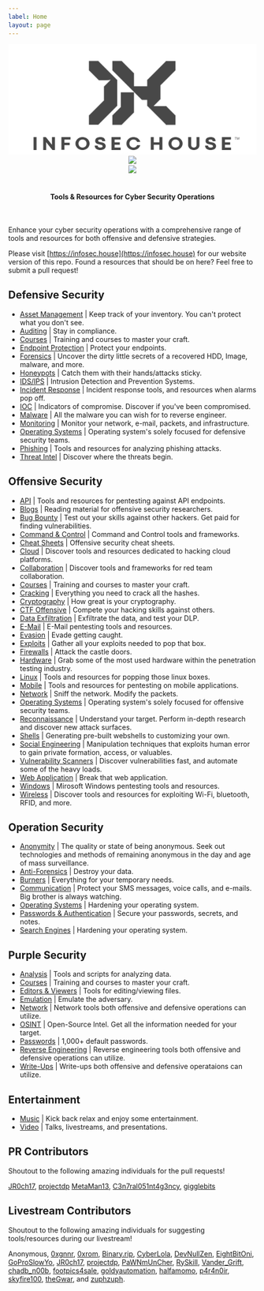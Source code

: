 ```yaml
---
label: Home
layout: page
---
```


<center>
<img src="/assets/banner-logo.png"><br>
<img src="https://img.shields.io/github/last-commit/InfosecHouse/InfosecHouse?style=for-the-badge"><br>
<img src="https://img.shields.io/badge/Tools%20%26%20Resources%20Available-1,071-757575?style=for-the-badge"><br><br>
</center>

<h4 align="center">
Tools & Resources for Cyber Security Operations</h4>
<br>

Enhance your cyber security operations with a comprehensive range of tools and resources for both offensive and defensive strategies.

Please visit [https://infosec.house](https://infosec.house) for our website version of this repo. Found a resources that should be on here? Feel free to submit a pull request!

## Defensive Security

* [Asset Management](/defensive-security/assets-management.md) | Keep track of your inventory. You can't protect what you don't see. 
* [Auditing](/defensive-security/auditing.md) | Stay in compliance. 
* [Courses](/defensive-security/courses.md) | Training and courses to master your craft.
* [Endpoint Protection](/defensive-security/endpoint-protection.md) | Protect your endpoints.
* [Forensics](/defensive-security/forensics.md) | Uncover the dirty little secrets of a recovered HDD, Image, malware, and more.
* [Honeypots](/defensive-security/honeypot.md) | Catch them with their hands/attacks sticky.
* [IDS/IPS](/defensive-security/ids-ips.md) | Intrusion Detection and Prevention Systems.
* [Incident Response](/defensive-security/ir.md) | Incident response tools, and resources when alarms pop off.
* [IOC](/defensive-security/ioc.md) | Indicators of compromise. Discover if you've been compromised.
* [Malware](/defensive-security/malware.md) | All the malware you can wish for to reverse engineer.
* [Monitoring](/defensive-security/monitoring.md) | Monitor your network, e-mail, packets, and infrastructure.
* [Operating Systems](/defensive-security/operating-systems.md) | Operating system's solely focused for defensive security teams.
* [Phishing](/defensive-security/phishing.md) | Tools and resources for analyzing phishing attacks.
* [Threat Intel](/defensive-security/threat-intel.md) | Discover where the threats begin.

## Offensive Security

* [API](/offensive-security/api.md) | Tools and resources for pentesting against API endpoints.
* [Blogs](/offensive-security/blogs.md) | Reading material for offensive security researchers.
* [Bug Bounty](/offensive-security/bug-bounty.md) | Test out your skills against other hackers. Get paid for finding vulnerabilities.
* [Command & Control](/offensive-security/C2.md) | Command and Control tools and frameworks.
* [Cheat Sheets](/offensive-security/cheat-sheets.md) | Offensive security cheat sheets.
* [Cloud](docs//offensive-security/cloud.md) | Discover tools and resources dedicated to hacking cloud platforms.
* [Collaboration](/offensive-security/collab.md) | Discover tools and frameworks for red team collaboration.
* [Courses](/offensive-security/courses.md) | Training and courses to master your craft.
* [Cracking](/offensive-security/cracking.md) | Everything you need to crack all the hashes.
* [Cryptography](/offensive-security/cryptography.md) | How great is your cryptography.
* [CTF Offensive](/offensive-security/ctf.md) | Compete your hacking skills against others.
* [Data Exfiltration](/offensive-security/data-exfiltration.md) | Exfiltrate the data, and test your DLP.
* [E-Mail](/offensive-security/e-mail.md) | E-Mail pentesting tools and resources.
* [Evasion](/offensive-security/evasion.md) | Evade getting caught.
* [Exploits](/offensive-security/exploits.md) | Gather all your exploits needed to pop that box.
* [Firewalls](/offensive-security/firewalls.md) | Attack the castle doors.
* [Hardware](/offensive-security/hardware.md) | Grab some of the most used hardware within the penetration testing industry.
* [Linux](/offensive-security/linux.md) | Tools and resources for popping those linux boxes.
* [Mobile](/offensive-security/mobile.md) | Tools and resources for pentesting on mobile applications.
* [Network](/offensive-security/network.md) | Sniff the network. Modify the packets.
* [Operating Systems](/offensive-security/operating-systems.md) | Operating system's solely focused for offensive security teams.
* [Reconnaissance](/offensive-security/recon.md) | Understand your target. Perform in-depth research and discover new attack surfaces.
* [Shells](/offensive-security/shells.md) | Generating pre-built webshells to customizing your own.
* [Social Engineering](/offensive-security/social-engineering.md) | Manipulation techniques that exploits human error to gain private formation, access, or valuables.
* [Vulnerability Scanners](/offensive-security/vuln-scanners.md) | Discover vulnerabilities fast, and automate some of the heavy loads.
* [Web Application](/offensive-security/web-app.md) | Break that web application.
* [Windows](/offensive-security/windows.md) | Mirosoft Windows pentesting tools and resources.
* [Wireless](/offensive-security/wireless.md) | Discover tools and resources for exploiting Wi-Fi, bluetooth, RFID, and more.

## Operation Security

* [Anonymity](/operation-security/anonymity.md) | The quality or state of being anonymous. Seek out technologies and methods of remaining  anonymous in the day and age of mass surveillance.
* [Anti-Forensics](/operation-security/antiforensic.md) | Destroy your data.
* [Burners](/operation-security/burners.md) | Everything for your temporary needs.
* [Communication](/operation-security/communication.md) | Protect your SMS messages, voice calls, and e-mails. Big brother is always watching.
* [Operating Systems](/operation-security/operating-systems.md) | Hardening your operating system.
* [Passwords & Authentication](/operation-security/pass-access-management.md) | Secure your passwords, secrets, and notes.
* [Search Engines](/operation-security/search-engines.md) | Hardening your operating system.


## Purple Security

* [Analysis](/purple-security/analysis.md) | Tools and scripts for analyzing data.
* [Courses](/purple-security/courses.md) | Training and courses to master your craft.
* [Editors & Viewers](/purple-security/editor-viewer.md) | Tools for editing/viewing files.
* [Emulation](/purple-security/emulation.md) | Emulate the adversary.
* [Network](/purple-security/network.md) | Network tools both offensive and defensive operations can utilize.
* [OSINT](/purple-security/osint.md) | Open-Source Intel. Get all the information needed for your target.
* [Passwords](/purple-security/default-passwords.md) | 1,000+ default passwords.
* [Reverse Engineering](/purple-security/re.md) | Reverse engineering tools both offensive and defensive operations can utilize.
* [Write-Ups](/purple-security/write-ups.md) | Write-ups both offensive and defensive operataions can utilize.

## Entertainment

* [Music](/entertainment/music.md) | Kick back relax and enjoy some entertainment.
* [Video](/entertainment/videos.md) | Talks, livestreams, and presentations.

## PR Contributors

Shoutout to the following amazing individuals for the pull requests!

[JR0ch17](https://github.com/JR0ch17), [projectdp](https://github.com/projectdp) [MetaMan13](https://github.com/MetaMan13), [C3n7ral051nt4g3ncy](https://github.com/C3n7ral051nt4g3ncy), [gigglebits](https://github.com/gigglebits)

## Livestream Contributors

Shoutout to the following amazing individuals for suggesting tools/resources during our livestream!

Anonymous, [0xgnnr](https://www.twitch.tv/0xgnnr), [0xrom](https://www.twitch.tv/0xrom), [Binary.rip](https://www.instagram.com/binary.rip/), [CyberLola](https://www.twitch.tv/CyberLola), [DevNullZen](https://www.twitch.tv/DevNullZen), [EightBitOni](https://www.twitch.tv/eightbitoni/), [GoProSlowYo](https://www.twitch.tv/goproslowyo), [JR0ch17](https://twitter.com/JR0ch17), [projectdp](https://github.com/projectdp/), [PaWNmUnCher](https://www.twitch.tv/PaWNmUnCher), [RySkill](https://www.twitch.tv/ryskill), [Vander_Grift](https://www.twitch.tv/Vander_Grift), [chadb\_n00b](https://www.twitch.tv/chadb_n00b), [footpics4sale](https://www.twitch.tv/footpics4sale), [goldyautomation](https://www.twitch.tv/goldyautomation), [halfamomo](https://www.twitch.tv/halfamomo), [p4r4n0ir](https://www.twitch.tv/p4r4n0ir), [skyfire100](https://www.twitch.tv/skyfire100), [theGwar](https://www.twitch.tv/thegwar), and [zuphzuph](https://www.twitch.tv/zuphzuph).

